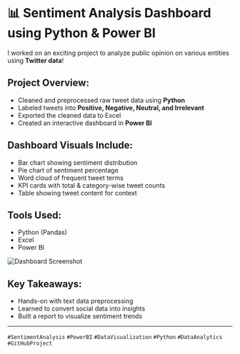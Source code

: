 # 📊 Sentiment Analysis Dashboard using Python & Power BI

I worked on an exciting project to analyze public opinion on various entities using **Twitter data**!

## Project Overview:
-  Cleaned and preprocessed raw tweet data using **Python**
-  Labeled tweets into **Positive, Negative, Neutral, and Irrelevant**
-  Exported the cleaned data to Excel
-  Created an interactive dashboard in **Power BI**

## Dashboard Visuals Include:
- Bar chart showing sentiment distribution
- Pie chart of sentiment percentage
- Word cloud of frequent tweet terms
- KPI cards with total & category-wise tweet counts
- Table showing tweet content for context

##  Tools Used:
- Python (Pandas)
- Excel
- Power BI

![Dashboard Screenshot]()


##  Key Takeaways:
- Hands-on with text data preprocessing
- Learned to convert social data into insights
- Built a report to visualize sentiment trends

---


`#SentimentAnalysis` `#PowerBI` `#DataVisualization` `#Python` `#DataAnalytics` `#GitHubProject`
